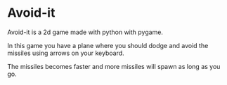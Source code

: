 # Avoid-it
Avoid-it is a 2d game made with python with pygame.

In this game you have a plane 
where you should dodge and avoid the missiles using arrows on your keyboard.

The missiles becomes faster
and more missiles will spawn as long as you go.
